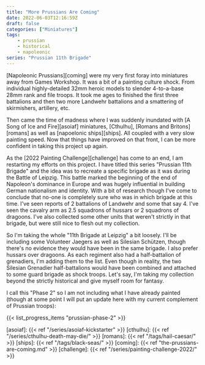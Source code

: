 ```yaml
---
title: "More Prussians Are Coming"
date: 2022-06-03T12:16:59Z
draft: false
categories: ["Miniatures"]
tags:
    - prussian
    - historical
    - napoleonic
series: "Prussian 11th Brigade"
---
```


[Napoleonic Prussians][coming] were my very first foray into miniatures away from Games Workshop. It was a bit of a painting culture shock. From individual highly-detailed 32mm heroic models to slender 4-to-a-base 28mm rank and file troops. It took me ages to finished the first three battalions and then two more Landwehr battalions and a smattering of skirmishers, artillery, etc.

Then came the time of madness where I was suddenly inundated with [A Song of Ice and Fire][asoiaf] miniatures, [Cthulhu], [Romans and Britons][romans] as well as [napoelonic ships][ships]. All coupled with a very slow painting speed. Now that things have improved on that front, I can be more confident in taking this project up again.

As the [2022 Painting Challenge][challenge] has come to an end, I am restarting my efforts on this project. I have titled this series "Prussian 11th Brigade" and the idea was to recreate a specific brigade as it was during the Battle of Leipzig. This battle marked the beginning of the end of Napoleon's dominance in Europe and was hugely influential in building German nationalism and identity. With a bit of research though I've come to conclude that no-one is completely sure who was in which brigade at this time. I've seen reports of 2 battalions of Landwehr and some that say 4. I've seen the cavalry arm as 2.5 squadrons of hussars or 2 squadrons of dragoons. I've also collected some other units that weren't strictly in that brigade, but were still nice to flesh out my collection.

So I'm taking the whole "11th Brigade at Leipzig" a bit loosely. I'll be including some Volunteer Jaegers as well as Silesian Schützen, though there's no evidence they would have been in the same brigade. I also prefer hussars over dragoons. As each regiment also had a half-battalion of grenadiers, I'm adding them to the list. Even though in reality, the two Silesian Grenadier half-battalions would have been combined and attached to some guard brigade as shock troops. Let's say, I'm taking my collection beyond the strictly historical and give myself room for fantasy.

I call this "Phase 2" so I am not including what I have already painted (though at some point I will put an update here with my current complement of Prussian troops):

{{< list_progress_items "prussian-phase-2" >}}

[asoiaf]: {{< ref "/series/asoiaf-kickstarter" >}}
[cthulhu]: {{< ref "/series/cthulhu-death-may-die/" >}}
[romans]: {{< ref "/tags/hail-caesar/" >}}
[ships]: {{< ref "/tags/black-seas/" >}}
[coming]: {{< ref "the-prussians-are-coming.md" >}}
[challenge]: {{< ref "/series/painting-challenge-2022/" >}}
